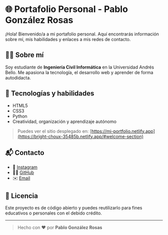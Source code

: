 # 🌐 Portafolio Personal - Pablo González Rosas

¡Hola! Bienvenido/a a mi portafolio personal. Aquí encontrarás información sobre mí, mis habilidades y enlaces a mis redes de contacto.

## 🧑‍💻 Sobre mí

Soy estudiante de **Ingeniería Civil Informática** en la Universidad Andrés Bello. Me apasiona la tecnología, el desarrollo web y aprender de forma autodidacta.

## 🚀 Tecnologías y habilidades

- HTML5
- CSS3
- Python
- Creatividad, organización y aprendizaje autónomo



> Puedes ver el sitio desplegado en: [https://mi-portfolio.netlify.app](https://bright-choux-35485b.netlify.app/#welcome-section) 
## 📬 Contacto

- 📸 [Instagram](https://instagram.com/paaull09_/)
- 🧑‍💻 [GitHub](https://github.com/PabloGzRosas)
- ✉️ [Email](mailto:pablo.antonio.gonzalez.rosas@email.com)

## 📝 Licencia

Este proyecto es de código abierto y puedes reutilizarlo para fines educativos o personales con el debido crédito.

---

> Hecho con ❤️ por **Pablo González Rosas**
